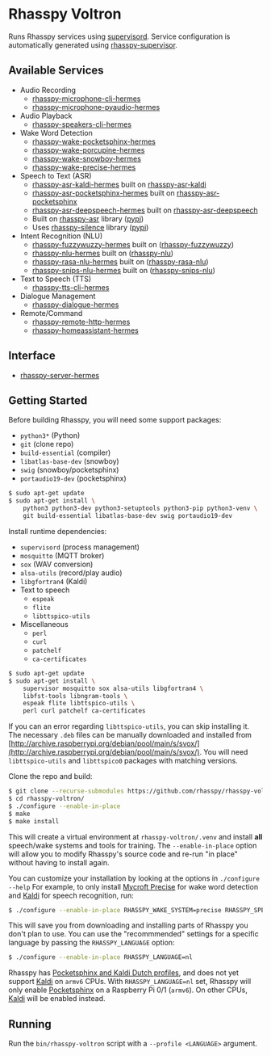 # Rhasspy Voltron

Runs Rhasspy services using [supervisord](http://supervisord.org/). Service configuration is automatically generated using [rhasspy-supervisor](https://github.com/rhasspy/rhasspy-supervisor).

## Available Services

* Audio Recording
    * [rhasspy-microphone-cli-hermes](https://github.com/rhasspy/rhasspy-microphone-cli-hermes)
    * [rhasspy-microphone-pyaudio-hermes](https://github.com/rhasspy/rhasspy-microphone-pyaudio-hermes)
* Audio Playback
    * [rhasspy-speakers-cli-hermes](https://github.com/rhasspy/rhasspy-speakers-cli-hermes)
* Wake Word Detection
    * [rhasspy-wake-pocketsphinx-hermes](https://github.com/rhasspy/rhasspy-wake-pocketsphinx-hermes)
    * [rhasspy-wake-porcupine-hermes](https://github.com/rhasspy/rhasspy-wake-porcupine-hermes)
    * [rhasspy-wake-snowboy-hermes](https://github.com/rhasspy/rhasspy-wake-snowboy-hermes)
    * [rhasspy-wake-precise-hermes](https://github.com/rhasspy/rhasspy-wake-precise-hermes)
* Speech to Text (ASR)
    * [rhasspy-asr-kaldi-hermes](https://github.com/rhasspy/rhasspy-asr-kaldi-hermes) built on [rhasspy-asr-kaldi](https://github.com/rhasspy/rhasspy-asr-kaldi)
    * [rhasspy-asr-pocketsphinx-hermes](https://github.com/rhasspy/rhasspy-asr-pocketsphinx-hermes) built on [rhasspy-asr-pocketsphinx](https://github.com/rhasspy/rhasspy-asr-pocketsphinx)
    * [rhasspy-asr-deepspeech-hermes](https://github.com/rhasspy/rhasspy-asr-deepspeech-hermes) built on [rhasspy-asr-deepspeech](https://github.com/rhasspy/rhasspy-asr-deepspeech)
    * Built on [rhasspy-asr](https://github.com/rhasspy/rhasspy-asr) library ([pypi](https://pypi.org/project/rhasspy-asr/))
    * Uses [rhasspy-silence](https://github.com/rhasspy/rhasspy-silence) library ([pypi](https://pypi.org/project/rhasspy-silence/))
* Intent Recognition (NLU)
    * [rhasspy-fuzzywuzzy-hermes](https://github.com/rhasspy/rhasspy-fuzzywuzzy-hermes) built on ([rhasspy-fuzzywuzzy](https://github.com/rhasspy/rhasspy-fuzzywuzzy))
    * [rhasspy-nlu-hermes](https://github.com/rhasspy/rhasspy-nlu-hermes) built on ([rhasspy-nlu](https://github.com/rhasspy/rhasspy-nlu))
    * [rhasspy-rasa-nlu-hermes](https://github.com/rhasspy/rhasspy-rasa-nlu-hermes) built on ([rhasspy-rasa-nlu](https://github.com/rhasspy/rhasspy-rasa-nlu))
    * [rhasspy-snips-nlu-hermes](https://github.com/rhasspy/rhasspy-snips-nlu-hermes) built on ([rhasspy-snips-nlu](https://github.com/rhasspy/rhasspy-snips-nlu))
* Text to Speech (TTS)
    * [rhasspy-tts-cli-hermes](https://github.com/rhasspy/rhasspy-tts-cli-hermes)
* Dialogue Management
    * [rhasspy-dialogue-hermes](https://github.com/rhasspy/rhasspy-dialogue-hermes)
* Remote/Command
    * [rhasspy-remote-http-hermes](https://github.com/rhasspy/rhasspy-remote-http-hermes)
    * [rhasspy-homeassistant-hermes](https://github.com/rhasspy/rhasspy-homeassistant-hermes)

## Interface

* [rhasspy-server-hermes](https://github.com/rhasspy/rhasspy-server-hermes)


## Getting Started

Before building Rhasspy, you will need some support packages:

* `python3*` (Python)
* `git` (clone repo)
* `build-essential` (compiler)
* `libatlas-base-dev` (snowboy)
* `swig` (snowboy/pocketsphinx)
* `portaudio19-dev` (pocketsphinx)

```bash
$ sudo apt-get update
$ sudo apt-get install \
    python3 python3-dev python3-setuptools python3-pip python3-venv \
    git build-essential libatlas-base-dev swig portaudio19-dev
```

Install runtime dependencies:

* `supervisord` (process management)
* `mosquitto` (MQTT broker)
* `sox` (WAV conversion)
* `alsa-utils` (record/play audio)
* `libgfortran4` (Kaldi)
* Text to speech
    * `espeak`
    * `flite`
    * `libttspico-utils`
* Miscellaneous
    * `perl`
    * `curl`
    * `patchelf`
    * `ca-certificates`

```bash
$ sudo apt-get update
$ sudo apt-get install \
    supervisor mosquitto sox alsa-utils libgfortran4 \
    libfst-tools libngram-tools \
    espeak flite libttspico-utils \
    perl curl patchelf ca-certificates
```

If you can an error regarding `libttspico-utils`, you can skip installing it.
The necessary `.deb` files can be manually downloaded and installed from [http://archive.raspberrypi.org/debian/pool/main/s/svox/](http://archive.raspberrypi.org/debian/pool/main/s/svox/). You will need `libttspico-utils` and `libttspico0` packages with matching versions.

Clone the repo and build:

```bash
$ git clone --recurse-submodules https://github.com/rhasspy/rhasspy-voltron
$ cd rhasspy-voltron/
$ ./configure --enable-in-place
$ make
$ make install
```

This will create a virtual environment at `rhasspy-voltron/.venv` and install **all** speech/wake systems and tools for training. The `--enable-in-place` option will allow you to modify Rhasspy's source code and re-run "in place" without having to install again.

You can customize your installation by looking at the options in `./configure --help` For example, to only install [Mycroft Precise](https://github.com/MycroftAI/mycroft-precise) for wake word detection and [Kaldi](https://kaldi-asr.org) for speech recognition, run:

```bash
$ ./configure --enable-in-place RHASSPY_WAKE_SYSTEM=precise RHASSPY_SPEECH_SYSTEM=kaldi
```

This will save you from downloading and installing parts of Rhasspy you don't plan to use. You can use the "recommmended" settings for a specific language by passing the `RHASSPY_LANGUAGE` option:

```bash
$ ./configure --enable-in-place RHASSPY_LANGUAGE=nl
```

Rhasspy has [Pocketsphinx and Kaldi Dutch profiles](https://github.com/synesthesiam/voice2json-profiles#supported-languages), and does not yet support [Kaldi](https://kaldi-asr.org) on `armv6` CPUs. With `RHASSPY_LANGUAGE=nl` set, Rhasspy will only enable [Pocketsphinx](https://github.com/cmusphinx/pocketsphinx) on a Raspberry Pi 0/1 (`armv6`). On other CPUs, [Kaldi](https://kaldi-asr.org) will be enabled instead.

## Running

Run the `bin/rhasspy-voltron` script with a `--profile <LANGUAGE>` argument.
